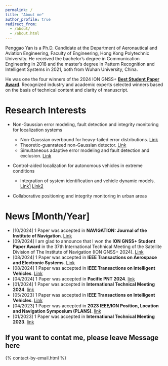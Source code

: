 ```yaml
---
permalink: /
title: "About me"
author_profile: true
redirect_from: 
  - /about/
  - /about.html
---
```


Penggao Yan is a Ph.D. Candidate at the Department of Aeronautical and Aviation Engineering, Faculty of Engineering, Hong Kong Polytechnic University. He received the bachelor’s degree in Communication Engineering in 2018 and the master’s degree in Pattern Recognition and Intelligent Systems in 2021, both from Wuhan University, China. 

He was one the four winners of the 2024 ION GNSS+ [**Best Student Paper Award**](https://jasonyanxx.github.io/portfolio/2024-09-20-portfolio). Recognized industry and academic experts selected winners based on the basis of technical content and clarity of manuscript.


Research Interests
======

- Non-Gaussian error modeling, fault detection and integrity monitoring for localization systems
  - Non-Gaussian overbound for heavy-tailed error distributions. [Link](https://jasonyanxx.github.io/publication/2024-08-26-PGO)
  - Theoretic-guanrateed non-Gaussian detector. [Link](https://jasonyanxx.github.io/publication/2024-09-16-GNSS-2024)
  - Simultaneous adaptive error modeling and fault detection and exclusion. [Link](https://jasonyanxx.github.io/publication/2024-08-26-Adaptive-GMM-FDE)


- Control-aided localization for autonomous vehicles in extreme conditions
  - Integration of system identification and vehicle dynamic models. [Link1](https://jasonyanxx.github.io/publication/2023-05-08-SI) [Link2](https://jasonyanxx.github.io/publication/2023-04-24-PLANS-2023)


- Collaborative positioning and integrity monitoring in urban areas



News [Month/Year]
======
- [10/2024] 1 Paper was accepted in **NAVIGATION: Journal of the Institute of Navigation**. [Link](https://jasonyanxx.github.io/publication/2024-10-18-FDE-GMM)
- [09/2024] I am glad to announce that I won the **ION GNSS+ Student Paper Award** in the 37th International Technical Meeting of the Satellite Division of The Institute of Navigation (ION GNSS+ 2024). [Link](https://jasonyanxx.github.io/portfolio/2024-09-20-portfolio)
- [08/2024] 1 Paper was accepted in **IEEE Transactions on Aerospace and Electronic Systems**. [Link](https://jasonyanxx.github.io/publication/2024-10-18-FDE-GMM)
- [08/2024] 1 Paper was accepted in **IEEE Transactions on Intelligent Vehicles**. [Link](https://jasonyanxx.github.io/publication/2024-08-26-Adaptive-GMM-FDE)
- [04/2024] 1 Paper was accepted in **Pacific PNT 2024**. [link](https://jasonyanxx.github.io/publication/2024-04-26-PNT-2024)
- [01/2024] 1 Paper was accepted in **International Technical Meeting 2024**. [link](https://jasonyanxx.github.io/publication/2024-01-22-ITM-2024)
- [05/2023] 1 Paper was accepted in **IEEE Transactions on Intelligent Vehicles**. [Link](https://jasonyanxx.github.io/publication/2023-05-08-SI)
- [04/2023] 1 Paper was accepted in **2023 IEEE/ION Position, Location and Navigation Symposium (PLANS)**. [link](https://jasonyanxx.github.io/publication/2023-04-24-PLANS-2023)
- [01/2023] 1 Paper was accepted in **International Technical Meeting 2023**. [link](https://jasonyanxx.github.io/publication/2023-01-23-ITM-2023)



If you want to contat me, please leave Message here
-----
{% contact-by-email.html %}
